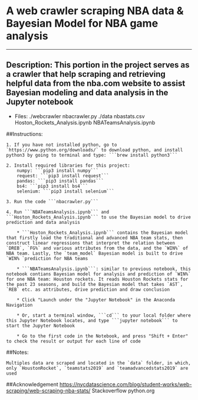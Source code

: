 # A web crawler scraping NBA data & Bayesian Model for NBA game analysis
------------------------------------

## Description: This portion in the project serves as a crawler that help scraping and retrieving helpful data from the nba.com website to assist Bayesian modeling and data analysis in the Jupyter notebook

* Files: 
        ./webcrawler
            nbacrawler.py
            ./data
                nbastats.csv  
        Hoston_Rockets_Analysis.ipynb
        NBATeamsAnalysis.ipynb   
        

##Instructions:

    1. If you have not installed python, go to `https://www.python.org/downloads/` to download python, and install python3 by going to terminal and type: ```brew install python3```

    2. Install required libraries for this project:
        numpy: ```pip3 install numpy```
        request: ```pip3 install request```
        pandas: ```pip3 install pandas```
        bs4: ```pip3 install bs4```
        selenium: ```pip3 install selenium```

    3. Run the code ```nbacrawler.py```

    4. Run ```NBATeamsAnalysis.ipynb``` and ```Hoston_Rockets_Analysis.ipynb``` to use the Bayesian model to drive prediction and data analysis

        * ```Hoston_Rockets_Analysis.ipynb``` contains the Bayesian model that firstly load the traditional and advanced NBA team stats, then construct linear regressions that interpret the relation between `DREB`, `FG%` and various attributes from the data, and the `WIN%` of NBA team. Lastly, the `team_model` Bayesian model is built to drive `WIN% `prediction for NBA teams

        * ```NBATeamsAnalysis.ipynb```: similar to previous notebook, this notebook contians Bayesian model for analysis and prediction of `WIN%` for one NBA team: Houston rockets. It reads Houston Rockets stats for the past 23 seasons, and build the Bayesian model that takes `AST`, `REB` etc. as attributes, drive prediction and draw conclusion

        * Click "Launch under the "Jupyter Notebook" in the Anaconda Navigation

        * Or, start a terminal window, ```cd``` to your local folder where this Jupyter Notebook locates, and type ```jupyter notebook``` to start the Jupyter Notebook
        
        * Go to the first code in the Notebook, and press "Shift + Enter" to check the result or output for each line of code


##Notes:

    Multiples data are scraped and located in the `data` folder, in which, only `HoustonRocket`, `teamstats2019` and `teamadvancedstats2019` are used

##Acknowledgement
    https://nycdatascience.com/blog/student-works/web-scraping/web-scraping-nba-stats/
    Stackoverflow
    python.org
    
